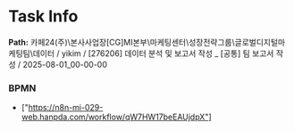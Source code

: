 # Task Info

**Path:** 카페24(주)\본사사업장\[CG]MI본부\마케팅센터\성장전략그룹\글로벌디지털마케팅팀\데이터 / yikim / [276206] 데이터 분석 및 보고서 작성 _ [공통] 팀 보고서 작성 / 2025-08-01_00-00-00

### BPMN
- ["https://n8n-mi-029-web.hanpda.com/workflow/qW7HW17beEAUjdpX"]

